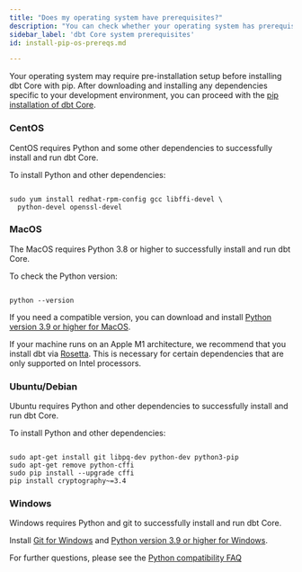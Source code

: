 ```yaml
---
title: "Does my operating system have prerequisites?"
description: "You can check whether your operating system has prerequisites for installing dbt Core."
sidebar_label: 'dbt Core system prerequisites'
id: install-pip-os-prereqs.md

---
```


Your operating system may require pre-installation setup before installing dbt Core with pip. After downloading and installing any dependencies specific to your development environment, you can proceed with the [pip installation of dbt Core](/docs/core/pip-install).

### CentOS

CentOS requires Python and some other dependencies to successfully install and run dbt Core.

To install Python and other dependencies:

```shell

sudo yum install redhat-rpm-config gcc libffi-devel \
  python-devel openssl-devel

```

### MacOS

The MacOS requires Python 3.8 or higher to successfully install and run dbt Core.

To check the Python version:

```shell

python --version

```

If you need a compatible version, you can download and install [Python version 3.9 or higher for MacOS](https://www.python.org/downloads/macos).

If your machine runs on an Apple M1 architecture, we recommend that you install dbt via [Rosetta](https://support.apple.com/en-us/HT211861). This is necessary for certain dependencies that are only supported on Intel processors.
### Ubuntu/Debian

Ubuntu requires Python and other dependencies to successfully install and run dbt Core.

To install Python and other dependencies:

```shell

sudo apt-get install git libpq-dev python-dev python3-pip
sudo apt-get remove python-cffi
sudo pip install --upgrade cffi
pip install cryptography~=3.4

```

### Windows

Windows requires Python and git to successfully install and run dbt Core.

Install [Git for Windows](https://git-scm.com/downloads) and [Python version 3.9 or higher for Windows](https://www.python.org/downloads/windows/).

For further questions, please see the [Python compatibility FAQ](/faqs/Core/install-python-compatibility)
